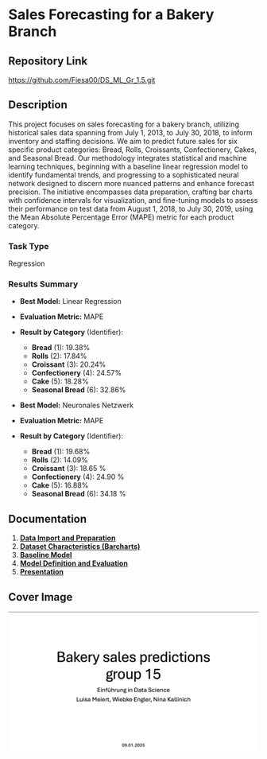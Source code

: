 # Sales Forecasting for a Bakery Branch

## Repository Link

https://github.com/Fiesa00/DS_ML_Gr_1.5.git

## Description

This project focuses on sales forecasting for a bakery branch, utilizing historical sales data spanning from July 1, 2013, to July 30, 2018, to inform inventory and staffing decisions. We aim to predict future sales for six specific product categories: Bread, Rolls, Croissants, Confectionery, Cakes, and Seasonal Bread. Our methodology integrates statistical and machine learning techniques, beginning with a baseline linear regression model to identify fundamental trends, and progressing to a sophisticated neural network designed to discern more nuanced patterns and enhance forecast precision. The initiative encompasses data preparation, crafting bar charts with confidence intervals for visualization, and fine-tuning models to assess their performance on test data from August 1, 2018, to July 30, 2019, using the Mean Absolute Percentage Error (MAPE) metric for each product category.

### Task Type

Regression

### Results Summary
-   **Best Model:** Linear Regression
-   **Evaluation Metric:** MAPE
-   **Result by Category** (Identifier):
    -   **Bread** (1): 19.38%
    -   **Rolls** (2): 17.84%
    -   **Croissant** (3): 20.24%
    -   **Confectionery** (4): 24.57%
    -   **Cake** (5): 18.28%
    -   **Seasonal Bread** (6): 32.86%

-   **Best Model:** Neuronales Netzwerk
-   **Evaluation Metric:** MAPE
-   **Result by Category** (Identifier):
    -   **Bread** (1): 19.68%
    -   **Rolls** (2): 14.09%
    -   **Croissant** (3): 18.65 %
    -   **Confectionery** (4): 24.90 %
    -   **Cake** (5): 16.88%
    -   **Seasonal Bread** (6): 34.18 %


## Documentation

1.  [**Data Import and Preparation**](0_DataPreparation/README.md)
3.  [**Dataset Characteristics (Barcharts)**](1_DatasetCharacteristics/README.md)
4.  [**Baseline Model**](2_BaselineModel/README.md)
5.  [**Model Definition and Evaluation**](3_Model/README.md)
6.  [**Presentation**](4_Presentation/README.md)

## Cover Image

![cover](/CoverImage/cover_image_15.png)
